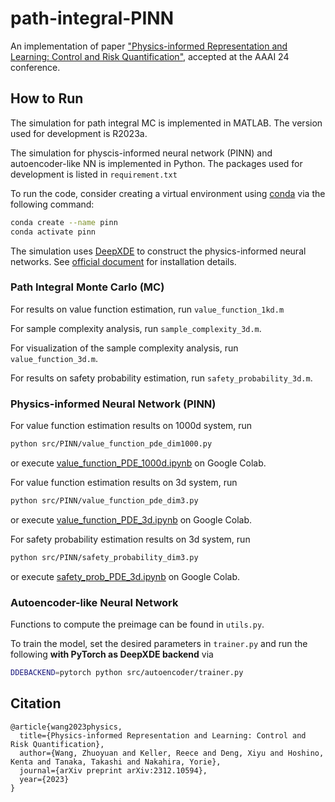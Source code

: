 # path-integral-PINN

An implementation of paper ["Physics-informed Representation and Learning: Control and Risk Quantification"](https://arxiv.org/abs/2312.10594), accepted at the AAAI 24 conference.



## How to Run

The simulation for path integral MC is implemented in MATLAB. The version used for development is R2023a.

The simulation for physcis-informed neural network (PINN) and autoencoder-like NN is implemented in Python. The packages used for development is listed in `requirement.txt`

To run the code, consider creating a virtual environment using [conda](https://www.anaconda.com/) via the following command:

```bash
conda create --name pinn
conda activate pinn
```

The simulation uses [DeepXDE](https://arxiv.org/abs/1907.04502) to construct the physics-informed neural networks. See [official document](https://deepxde.readthedocs.io/en/latest/) for installation details.



### Path Integral Monte Carlo (MC)

For results on value function estimation, run `value_function_1kd.m`

For sample complexity analysis, run  `sample_complexity_3d.m`.

For visualization of the sample complexity analysis, run  `value_function_3d.m`.

For results on safety probability estimation, run  `safety_probability_3d.m`.



### Physics-informed Neural Network (PINN)

For value function estimation results on 1000d system, run

```bash
python src/PINN/value_function_pde_dim1000.py
```

or execute [value_function_PDE_1000d.ipynb](https://colab.research.google.com/drive/150h7qsD0H5k4MHqbEe-RwOkmwbq02oEe#scrollTo=Oqs1r8YqY7uE) on Google Colab.



For value function estimation results on 3d system, run

```bash
python src/PINN/value_function_pde_dim3.py
```

or execute [value_function_PDE_3d.ipynb](https://colab.research.google.com/drive/1UI_UhJBcGr-Y_v4ES0MyQ-DM3YGbNdrK#scrollTo=eZW5wVaMYSHC) on Google Colab.



For safety probability estimation results on 3d system, run

```bash
python src/PINN/safety_probability_dim3.py
```

or execute [safety_prob_PDE_3d.ipynb](https://colab.research.google.com/drive/1_qdmKX6u-eRwRi73xR19oX5RhF_BZW49#scrollTo=HYHgzuP6YOKn) on Google Colab.



### Autoencoder-like Neural Network

Functions to compute the preimage can be found in `utils.py`. 

To train the model, set the desired parameters in `trainer.py` and run the following **with PyTorch as DeepXDE backend** via

```bash
DDEBACKEND=pytorch python src/autoencoder/trainer.py
```



## Citation

```
@article{wang2023physics,
  title={Physics-informed Representation and Learning: Control and Risk Quantification},
  author={Wang, Zhuoyuan and Keller, Reece and Deng, Xiyu and Hoshino, Kenta and Tanaka, Takashi and Nakahira, Yorie},
  journal={arXiv preprint arXiv:2312.10594},
  year={2023}
}
```

